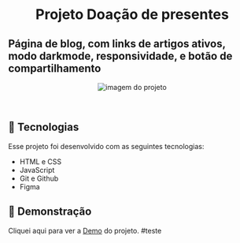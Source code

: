 <h1 align="center"> Projeto Doação de presentes  </h1>

<h2> Página de blog, com links de artigos ativos, modo darkmode, responsividade, e botão de compartilhamento </h2>

<p align="center">
  <img src="https://github.com/user-attachments/assets/9dc5e8e3-3f62-4c7f-b01a-87c891bd25d8" alt="imagem do projeto">
</p>




<br>

## 🚀 Tecnologias

Esse projeto foi desenvolvido com as seguintes tecnologias:

- HTML e CSS
- JavaScript
- Git e Github
- Figma

## 📸 Demonstração

Cliquei aqui para ver a [Demo](https://eduardofelipe0231.github.io/Website-TechBlogForm/) do projeto.
#teste 
